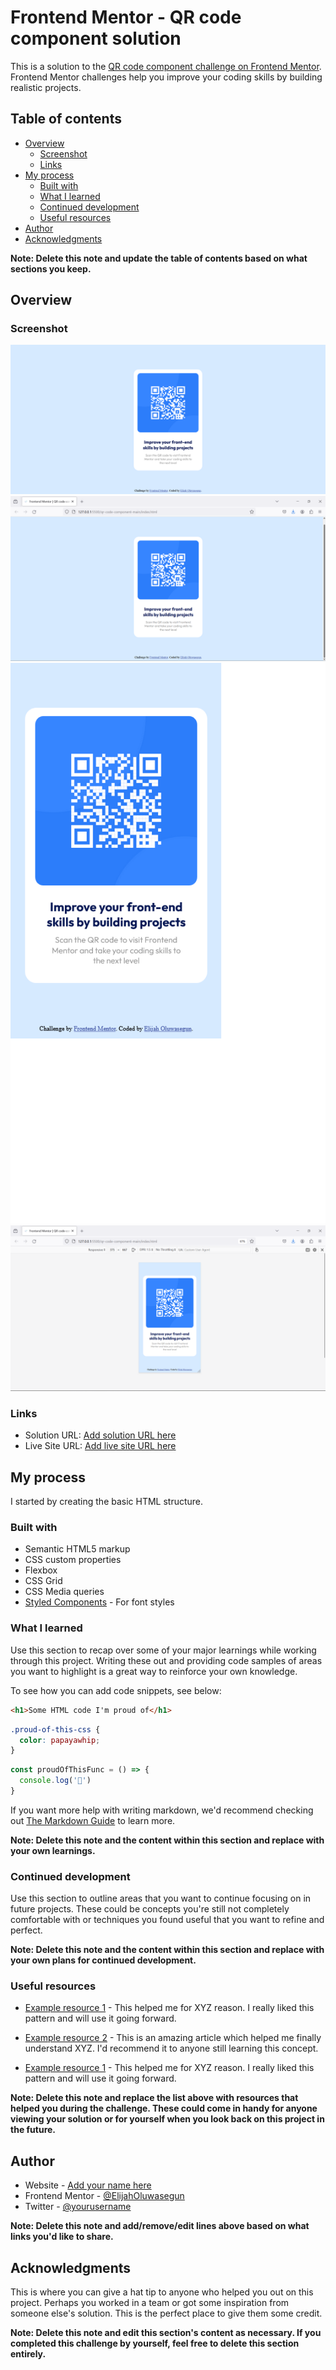 # Frontend Mentor - QR code component solution

This is a solution to the [QR code component challenge on Frontend Mentor](https://www.frontendmentor.io/challenges/qr-code-component-iux_sIO_H). Frontend Mentor challenges help you improve your coding skills by building realistic projects. 

## Table of contents

- [Overview](#overview)
  - [Screenshot](#screenshot)
  - [Links](#links)
- [My process](#my-process)
  - [Built with](#built-with)
  - [What I learned](#what-i-learned)
  - [Continued development](#continued-development)
  - [Useful resources](#useful-resources)
- [Author](#author)
- [Acknowledgments](#acknowledgments)

**Note: Delete this note and update the table of contents based on what sections you keep.**

## Overview

### Screenshot

![Desktop - version](./images/desktop_screenshot_solution_frontend_mentor_qr_code_component.png)
![Desktop - version](./images/desktop_alternative_screenshot_solution_frontend_mentor_qr_code_component.png)
![Mobile - version](./images/mobile_screenshot_solution_frontend_mentor_qr_code_component.png)
![Mobile - version](./images/mobile_alternative_screenshot_solution_frontend_mentor_qr_code_component.png)


### Links

- Solution URL: [Add solution URL here](https://github.com/ElijahOluwasegun/qr-code-component-main)
- Live Site URL: [Add live site URL here](https://your-live-site-url.com)

## My process
I started by creating the basic HTML structure.
### Built with

- Semantic HTML5 markup
- CSS custom properties
- Flexbox
- CSS Grid
- CSS Media queries
- [Styled Components](https://fonts.google.com/) - For font styles



### What I learned

Use this section to recap over some of your major learnings while working through this project. Writing these out and providing code samples of areas you want to highlight is a great way to reinforce your own knowledge.

To see how you can add code snippets, see below:

```html
<h1>Some HTML code I'm proud of</h1>
```
```css
.proud-of-this-css {
  color: papayawhip;
}
```
```js
const proudOfThisFunc = () => {
  console.log('🎉')
}
```

If you want more help with writing markdown, we'd recommend checking out [The Markdown Guide](https://www.markdownguide.org/) to learn more.

**Note: Delete this note and the content within this section and replace with your own learnings.**

### Continued development

Use this section to outline areas that you want to continue focusing on in future projects. These could be concepts you're still not completely comfortable with or techniques you found useful that you want to refine and perfect.

**Note: Delete this note and the content within this section and replace with your own plans for continued development.**

### Useful resources

- [Example resource 1](https://developer.mozilla.org/en-US/) - This helped me for XYZ reason. I really liked this pattern and will use it going forward.
- [Example resource 2](https://www.w3schools.com/) - This is an amazing article which helped me finally understand XYZ. I'd recommend it to anyone still learning this concept.

- [Example resource 1](https://nekocalc.com/px-to-percentage-converter) - This helped me for XYZ reason. I really liked this pattern and will use it going forward.


**Note: Delete this note and replace the list above with resources that helped you during the challenge. These could come in handy for anyone viewing your solution or for yourself when you look back on this project in the future.**

## Author

- Website - [Add your name here](https://www.your-site.com)
- Frontend Mentor - [@ElijahOluwasegun](https://www.frontendmentor.io/profile/ElijahOluwasegun)
- Twitter - [@yourusername](https://www.twitter.com/yourusername)

**Note: Delete this note and add/remove/edit lines above based on what links you'd like to share.**

## Acknowledgments

This is where you can give a hat tip to anyone who helped you out on this project. Perhaps you worked in a team or got some inspiration from someone else's solution. This is the perfect place to give them some credit.

**Note: Delete this note and edit this section's content as necessary. If you completed this challenge by yourself, feel free to delete this section entirely.**
